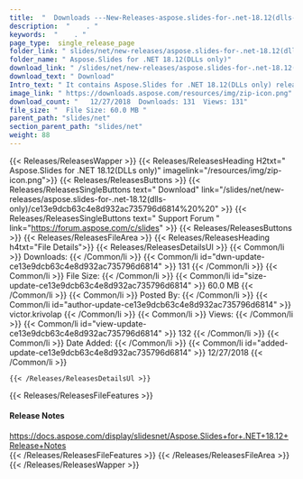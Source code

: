```yaml
---
title:  "  Downloads ---New-Releases-aspose.slides-for-.net-18.12(dlls-only) . " 
description:  "    . " 
keywords:  "    . " 
page_type:  single_release_page
folder_link: " slides/net/new-releases/aspose.slides-for-.net-18.12(dlls-only)/"
folder_name: " Aspose.Slides for .NET 18.12(DLLs only)"
download_link: " /slides/net/new-releases/aspose.slides-for-.net-18.12(dlls-only)/ce13e9dcb63c4e8d932ac735796d6814"
download_text: " Download"
Intro_text: " It contains Aspose.Slides for .NET 18.12(DLLs only) release."
image_link: " https://downloads.aspose.com/resources/img/zip-icon.png"
download_count: "   12/27/2018  Downloads: 131  Views: 131"
file_size: "  File Size: 60.0 MB "
parent_path: "slides/net"
section_parent_path: "slides/net"
weight: 88 
---
```


{{< Releases/ReleasesWapper >}}
  {{< Releases/ReleasesHeading H2txt=" Aspose.Slides for .NET 18.12(DLLs only)" imagelink="/resources/img/zip-icon.png">}}
  {{< Releases/ReleasesButtons >}}
    {{< Releases/ReleasesSingleButtons text=" Download" link="/slides/net/new-releases/aspose.slides-for-.net-18.12(dlls-only)/ce13e9dcb63c4e8d932ac735796d6814%20%20" >}}
    {{< Releases/ReleasesSingleButtons text=" Support Forum " link="https://forum.aspose.com/c/slides" >}}
  {{< Releases/ReleasesButtons >}}
  {{< Releases/ReleasesFileArea >}}
    {{< Releases/ReleasesHeading h4txt="File Details">}}
    {{< Releases/ReleasesDetailsUl >}}
            {{< Common/li  >}} Downloads: {{< /Common/li >}} 
      {{< Common/li id="dwn-update-ce13e9dcb63c4e8d932ac735796d6814" >}} 131 {{< /Common/li >}} 
      {{< Common/li  >}} File Size: {{< /Common/li >}} 
      {{< Common/li id="size-update-ce13e9dcb63c4e8d932ac735796d6814" >}} 60.0 MB {{< /Common/li >}} 
      {{< Common/li  >}} Posted By: {{< /Common/li >}} 
      {{< Common/li id="author-update-ce13e9dcb63c4e8d932ac735796d6814" >}} victor.krivolap {{< /Common/li >}} 
      {{< Common/li  >}} Views: {{< /Common/li >}} 
      {{< Common/li id="view-update-ce13e9dcb63c4e8d932ac735796d6814" >}} 132 {{< /Common/li >}} 
      {{< Common/li  >}} Date Added: {{< /Common/li >}} 
      {{< Common/li id="added-update-ce13e9dcb63c4e8d932ac735796d6814" >}} 12/27/2018 {{< /Common/li >}} 

    {{< /Releases/ReleasesDetailsUl >}}

  {{< Releases/ReleasesFileFeatures >}}
      <h4>Release Notes</h4><div><a href="https://docs.aspose.com/display/slidesnet/Aspose.Slides+for+.NET+18.12+Release+Notes">https://docs.aspose.com/display/slidesnet/Aspose.Slides+for+.NET+18.12+Release+Notes</a></div>
  {{< /Releases/ReleasesFileFeatures >}}
 {{< /Releases/ReleasesFileArea >}}
{{< /Releases/ReleasesWapper >}}



